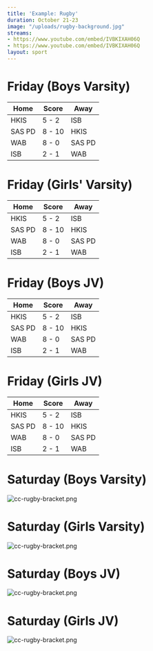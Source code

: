 ```yaml
---
title: 'Example: Rugby'
duration: October 21-23
image: "/uploads/rugby-background.jpg"
streams:
- https://www.youtube.com/embed/IVBKIXAH06Q
- https://www.youtube.com/embed/IVBKIXAH06Q
layout: sport
---
```


# Friday (Boys Varsity)

| Home | Score | Away |
|------|-------|-----|
| HKIS | 5 - 2 | ISB |
| SAS PD | 8 - 10 | HKIS |
| WAB | 8 - 0 | SAS PD |
| ISB | 2 - 1 | WAB |

# Friday (Girls' Varsity)

| Home | Score | Away |
|------|-------|-----|
| HKIS | 5 - 2 | ISB |
| SAS PD | 8 - 10 | HKIS |
| WAB | 8 - 0 | SAS PD |
| ISB | 2 - 1 | WAB |

# Friday (Boys JV)

| Home | Score | Away |
|------|-------|-----|
| HKIS | 5 - 2 | ISB |
| SAS PD | 8 - 10 | HKIS |
| WAB | 8 - 0 | SAS PD |
| ISB | 2 - 1 | WAB |

# Friday (Girls JV)

| Home | Score | Away |
|------|-------|-----|
| HKIS | 5 - 2 | ISB |
| SAS PD | 8 - 10 | HKIS |
| WAB | 8 - 0 | SAS PD |
| ISB | 2 - 1 | WAB |

# Saturday (Boys Varsity)
![cc-rugby-bracket.png](/uploads/cc-rugby-bracket.png)

# Saturday (Girls Varsity)
![cc-rugby-bracket.png](/uploads/cc-rugby-bracket.png)

# Saturday (Boys JV)
![cc-rugby-bracket.png](/uploads/cc-rugby-bracket.png)

# Saturday (Girls JV)
![cc-rugby-bracket.png](/uploads/cc-rugby-bracket.png)
